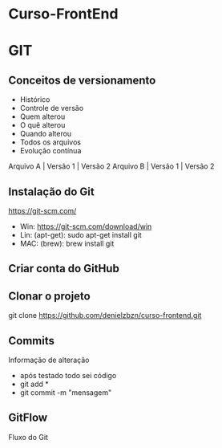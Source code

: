 # Curso-FrontEnd

# GIT
## Conceitos de versionamento
  - Histórico
  - Controle de versão
  - Quem alterou
  - O quê alterou
  - Quando alterou
  - Todos os arquivos
  - Evolução contínua
  
  Arquivo A | Versão 1 | Versão 2
  Arquivo B | Versão 1 | Versão 2
  
  ## Instalação do Git
  https://git-scm.com/

  - Win: https://git-scm.com/download/win
  - Lin: (apt-get): sudo apt-get install git
  - MAC: (brew): brew install git

  ## Criar conta do GitHub

  ## Clonar o projeto
  git clone https://github.com/denielzbzn/curso-frontend.git

  ## Commits
  Informação de alteração
  - após testado todo sei código
  - git add *
  - git commit -m "mensagem"

  ## GitFlow
  Fluxo do Git
